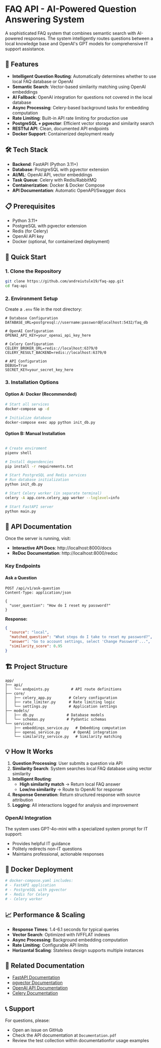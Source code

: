 # FAQ API - AI-Powered Question Answering System

A sophisticated FAQ system that combines semantic search with AI-powered responses. The system intelligently routes questions between a local knowledge base and OpenAI's GPT models for comprehensive IT support assistance.

## 🚀 Features

- **Intelligent Question Routing**: Automatically determines whether to use local FAQ database or OpenAI
- **Semantic Search**: Vector-based similarity matching using OpenAI embeddings
- **AI Fallback**: OpenAI integration for questions not covered in the local database
- **Async Processing**: Celery-based background tasks for embedding computation
- **Rate Limiting**: Built-in API rate limiting for production use
- **PostgreSQL + pgvector**: Efficient vector storage and similarity search
- **RESTful API**: Clean, documented API endpoints
- **Docker Support**: Containerized deployment ready

## 🛠️ Tech Stack

- **Backend**: FastAPI (Python 3.11+)
- **Database**: PostgreSQL with pgvector extension
- **AI/ML**: OpenAI API, vector embeddings
- **Task Queue**: Celery with Redis/RabbitMQ
- **Containerization**: Docker & Docker Compose
- **API Documentation**: Automatic OpenAPI/Swagger docs

## 📋 Prerequisites

- Python 3.11+
- PostgreSQL with pgvector extension
- Redis (for Celery)
- OpenAI API key
- Docker (optional, for containerized deployment)

## 🚀 Quick Start

### 1. Clone the Repository

```bash
git clone https://github.com/andreiutule19/faq-app.git
cd faq-api
```

### 2. Environment Setup

Create a `.env` file in the root directory:

```env
# Database Configuration
DATABASE_URL=postgresql://username:password@localhost:5432/faq_db

# OpenAI Configuration
OPENAI_API_KEY=your_openai_api_key_here

# Celery Configuration
CELERY_BROKER_URL=redis://localhost:6379/0
CELERY_RESULT_BACKEND=redis://localhost:6379/0

# API Configuration
DEBUG=True
SECRET_KEY=your_secret_key_here
```

### 3. Installation Options

#### Option A: Docker (Recommended)

```bash
# Start all services
docker-compose up -d

# Initialize database
docker-compose exec app python init_db.py
```

#### Option B: Manual Installation

```bash

# Create enviroment 
pipenv shell

# Install dependencies
pip install -r requirements.txt

# Start PostgreSQL and Redis services
# Run database initialization
python init_db.py

# Start Celery worker (in separate terminal)
celery -A app.core.celery_app worker --loglevel=info

# Start FastAPI server
python main.py
```

## 📖 API Documentation

Once the server is running, visit:
- **Interactive API Docs**: http://localhost:8000/docs
- **ReDoc Documentation**: http://localhost:8000/redoc

### Key Endpoints

#### Ask a Question
```http
POST /api/v1/ask-question
Content-Type: application/json

{
  "user_question": "How do I reset my password?"
}
```

**Response:**
```json
{
  "source": "local",
  "matched_question": "What steps do I take to reset my password?",
  "answer": "Go to account settings, select 'Change Password'...",
  "similarity_score": 0.95
}
```
## 🏗️ Project Structure

```
app/
├── api/
│   └── endpoints.py          # API route definitions
├── core/
│   ├── celery_app.py        # Celery configuration
│   ├── rate_limiter.py      # Rate limiting logic
│   └── settings.py          # Application settings
├── models/
│   ├── db.py               # Database models
│   └── schemas.py          # Pydantic schemas
└── services/
    ├── embeddings_service.py   # Embedding computation
    ├── openai_service.py      # OpenAI integration
    └── similarity_service.py   # Similarity matching
```

## 💡 How It Works

1. **Question Processing**: User submits a question via API
2. **Similarity Search**: System searches local FAQ database using vector similarity
3. **Intelligent Routing**: 
   - **High similarity match** → Return local FAQ answer
   - **Low/no similarity** → Route to OpenAI for response
4. **Response Generation**: Return structured response with source attribution
5. **Logging**: All interactions logged for analysis and improvement


### OpenAI Integration

The system uses GPT-4o-mini with a specialized system prompt for IT support:
- Provides helpful IT guidance
- Politely redirects non-IT questions
- Maintains professional, actionable responses


## 🐳 Docker Deployment

```yaml
# docker-compose.yaml includes:
# - FastAPI application
# - PostgreSQL with pgvector
# - Redis for Celery
# - Celery worker
```

## 📈 Performance & Scaling

- **Response Times**: 1.4-6.1 seconds for typical queries
- **Vector Search**: Optimized with IVFFLAT indexes
- **Async Processing**: Background embedding computation
- **Rate Limiting**: Configurable API limits
- **Horizontal Scaling**: Stateless design supports multiple instances

## 🔗 Related Documentation

- [FastAPI Documentation](https://fastapi.tiangolo.com/)
- [pgvector Documentation](https://github.com/pgvector/pgvector)
- [OpenAI API Documentation](https://platform.openai.com/docs)
- [Celery Documentation](https://docs.celeryproject.org/)

## 📞 Support

For questions, please:
- Open an issue on GitHub
- Check the API documentation at `Documentation.pdf`
- Review the test collection within documentationfor usage examples


